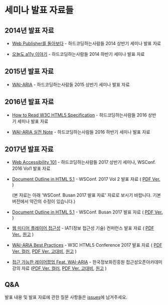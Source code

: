 # 세미나 발표 자료들

## 2014년 발표 자료

- [Web Publisher를 돌아보다](https://mulder21c.github.io/seminar/20140517/) - 하드코딩하는사람들 2014 상반기 세미나 발표 자료

- [오늘도 a11y 이야기](https://mulder21c.github.io/seminar/20141206/) - 하드코딩하는사람들 2014 하반기 세미나 발표 자료

## 2015년 발표 자료

- [WAI-ARIA](https://mulder21c.github.io/seminar/20150530/) - 하드코딩하는사람들 2015 상반기 세미나 발표 자료

## 2016년 발표 자료

- [How to Read W3C HTML5 Specification](https://mulder21c.github.io/seminar/20160521/) - 하드코딩하는사람들 2016 상반기 세미나 발표 자료

- [WAI-ARIA 실전 Note](https://mulder21c.github.io/seminar/20161210/) - 하드코딩하는사람들 2016 하반기 세미나 발표 자료

## 2017년 발표 자료

- [Web Accessibility 101](https://mulder21c.github.io/seminar/20170618/) - 하드코딩하는사람들 2017 상반기 세미나, WSConf. 2016 Vol1 발표 자료

- [Document Outline in HTML 5.1](https://mulder21c.github.io/seminar/20170715/) - WSConf. 2017 Vol 2 발표 자료 ( [PDF Ver.](https://mulder21c.github.io/seminar/20170715/document-outline-in-html51.pdf) ) 

  (본 자료는 아래 'WSConf. Busan 2017 발표 자료' 자료로 보시기 바랍니다. 기본 버전에서 약간의 수정이 있습니다.)

- [Document Outline in HTML 5.1](https://mulder21c.github.io/seminar/20170916/) - WSConf. Busan 2017 발표 자료 ( [PDF Ver.](https://mulder21c.github.io/seminar/20170916/document-outline-in-html51.pdf) )

- [웹 미디어 플레이어 접근성](https://mulder21c.github.io/seminar/20171124/) - IAT(정보 접근성 기술) 컨퍼런스 발표 자료 ( [PDF Ver.](https://mulder21c.github.io/seminar/20171124/media-player-accessibility-on-web.pdf), [원고](https://github.com/mulder21c/seminar/blob/gh-pages/20171124/README.md) ) 

- [WAI-ARIA Best Practices](https://mulder21c.github.io/seminar/20171206/) - W3C HTML5 Conference 2017 발표 자료 ( [PDF Ver. 컬러](https://mulder21c.github.io/seminar/20171206/wai-aria-best-practices%28colored%29.pdf), [PDF Ver. 고대비](https://mulder21c.github.io/seminar/20171206/wai-aria-best-practices%28high-contrast%29.pdf), [원고](https://github.com/mulder21c/seminar/blob/gh-pages/20171206/README.md) ) 

- [접근 가능한 레이어팝업 Feat. WAI-ARIA](https://mulder21c.github.io/seminar/20171222/) - 한국정보화진흥원 접근성오픈아카데미 강의 자료 ([PDF Ver. 컬러](https://mulder21c.github.io/seminar/20171222/접근%20가능한%20레이어팝업%20만들기.pdf), [PDF Ver. 고대비](https://mulder21c.github.io/seminar/20171222/접근%20가능한%20레이어팝업%20만들기%28gray%20scale%29.pdf), [원고](https://github.com/mulder21c/seminar/blob/gh-pages/20171222/README.md) ) 

## Q&A

  발표 내용 및 발표 자료에 관한 질문 사항들은 [issues](https://github.com/mulder21c/seminar/issues)에 남겨주세요.
